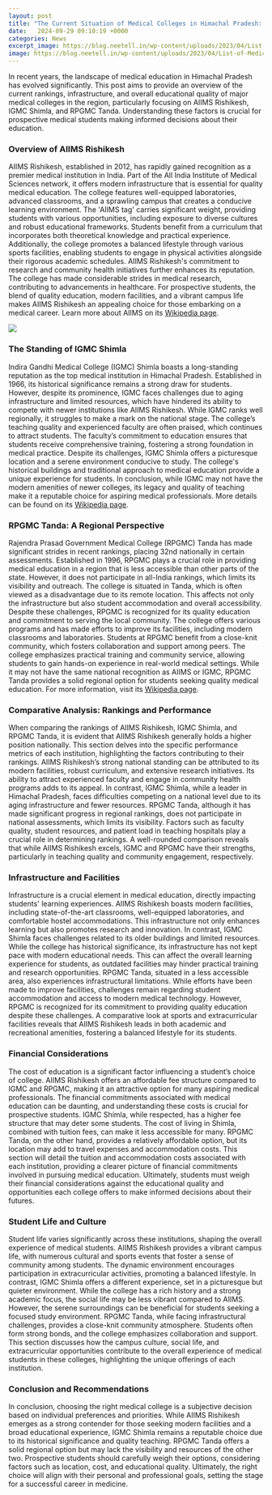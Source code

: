 ```yaml
---
layout: post
title: "The Current Situation of Medical Colleges in Himachal Pradesh: A Comparative Analysis"
date:   2024-09-29 09:10:19 +0000
categories: News
excerpt_image: https://blog.neetell.in/wp-content/uploads/2023/04/List-of-Medical-Colleges-in-Himachal-Pradesh-2023-24-Government-Private-MBBS-and-MD-MS-Colleges-1024x1024.jpeg
image: https://blog.neetell.in/wp-content/uploads/2023/04/List-of-Medical-Colleges-in-Himachal-Pradesh-2023-24-Government-Private-MBBS-and-MD-MS-Colleges-1024x1024.jpeg
---
```


In recent years, the landscape of medical education in Himachal Pradesh has evolved significantly. This post aims to provide an overview of the current rankings, infrastructure, and overall educational quality of major medical colleges in the region, particularly focusing on AIIMS Rishikesh, IGMC Shimla, and RPGMC Tanda. Understanding these factors is crucial for prospective medical students making informed decisions about their education.
### Overview of AIIMS Rishikesh
AIIMS Rishikesh, established in 2012, has rapidly gained recognition as a premier medical institution in India. Part of the All India Institute of Medical Sciences network, it offers modern infrastructure that is essential for quality medical education. The college features well-equipped laboratories, advanced classrooms, and a sprawling campus that creates a conducive learning environment. 
The 'AIIMS tag' carries significant weight, providing students with various opportunities, including exposure to diverse cultures and robust educational frameworks. Students benefit from a curriculum that incorporates both theoretical knowledge and practical experience. Additionally, the college promotes a balanced lifestyle through various sports facilities, enabling students to engage in physical activities alongside their rigorous academic schedules. 
AIIMS Rishikesh's commitment to research and community health initiatives further enhances its reputation. The college has made considerable strides in medical research, contributing to advancements in healthcare. For prospective students, the blend of quality education, modern facilities, and a vibrant campus life makes AIIMS Rishikesh an appealing choice for those embarking on a medical career. Learn more about AIIMS on its [Wikipedia page](https://fr.edu.vn/en/All_India_Institute_of_Medical_Sciences,_Rishikesh).

![](https://blog.neetell.in/wp-content/uploads/2023/04/List-of-Medical-Colleges-in-Himachal-Pradesh-2023-24-Government-Private-MBBS-and-MD-MS-Colleges-1024x1024.jpeg)
### The Standing of IGMC Shimla
Indira Gandhi Medical College (IGMC) Shimla boasts a long-standing reputation as the top medical institution in Himachal Pradesh. Established in 1966, its historical significance remains a strong draw for students. However, despite its prominence, IGMC faces challenges due to aging infrastructure and limited resources, which have hindered its ability to compete with newer institutions like AIIMS Rishikesh.
While IGMC ranks well regionally, it struggles to make a mark on the national stage. The college’s teaching quality and experienced faculty are often praised, which continues to attract students. The faculty’s commitment to education ensures that students receive comprehensive training, fostering a strong foundation in medical practice. 
Despite its challenges, IGMC Shimla offers a picturesque location and a serene environment conducive to study. The college's historical buildings and traditional approach to medical education provide a unique experience for students. In conclusion, while IGMC may not have the modern amenities of newer colleges, its legacy and quality of teaching make it a reputable choice for aspiring medical professionals. More details can be found on its [Wikipedia page](https://fr.edu.vn/en/Indira_Gandhi_Medical_College).
### RPGMC Tanda: A Regional Perspective
Rajendra Prasad Government Medical College (RPGMC) Tanda has made significant strides in recent rankings, placing 32nd nationally in certain assessments. Established in 1996, RPGMC plays a crucial role in providing medical education in a region that is less accessible than other parts of the state. However, it does not participate in all-India rankings, which limits its visibility and outreach.
The college is situated in Tanda, which is often viewed as a disadvantage due to its remote location. This affects not only the infrastructure but also student accommodation and overall accessibility. Despite these challenges, RPGMC is recognized for its quality education and commitment to serving the local community. The college offers various programs and has made efforts to improve its facilities, including modern classrooms and laboratories.
Students at RPGMC benefit from a close-knit community, which fosters collaboration and support among peers. The college emphasizes practical training and community service, allowing students to gain hands-on experience in real-world medical settings. While it may not have the same national recognition as AIIMS or IGMC, RPGMC Tanda provides a solid regional option for students seeking quality medical education. For more information, visit its [Wikipedia page](https://fr.edu.vn/en/Rajendra_Prasad_Government_Medical_College).
### Comparative Analysis: Rankings and Performance
When comparing the rankings of AIIMS Rishikesh, IGMC Shimla, and RPGMC Tanda, it is evident that AIIMS Rishikesh generally holds a higher position nationally. This section delves into the specific performance metrics of each institution, highlighting the factors contributing to their rankings.
AIIMS Rishikesh’s strong national standing can be attributed to its modern facilities, robust curriculum, and extensive research initiatives. Its ability to attract experienced faculty and engage in community health programs adds to its appeal. In contrast, IGMC Shimla, while a leader in Himachal Pradesh, faces difficulties competing on a national level due to its aging infrastructure and fewer resources. 
RPGMC Tanda, although it has made significant progress in regional rankings, does not participate in national assessments, which limits its visibility. Factors such as faculty quality, student resources, and patient load in teaching hospitals play a crucial role in determining rankings. A well-rounded comparison reveals that while AIIMS Rishikesh excels, IGMC and RPGMC have their strengths, particularly in teaching quality and community engagement, respectively.
### Infrastructure and Facilities
Infrastructure is a crucial element in medical education, directly impacting students' learning experiences. AIIMS Rishikesh boasts modern facilities, including state-of-the-art classrooms, well-equipped laboratories, and comfortable hostel accommodations. This infrastructure not only enhances learning but also promotes research and innovation.
In contrast, IGMC Shimla faces challenges related to its older buildings and limited resources. While the college has historical significance, its infrastructure has not kept pace with modern educational needs. This can affect the overall learning experience for students, as outdated facilities may hinder practical training and research opportunities.
RPGMC Tanda, situated in a less accessible area, also experiences infrastructural limitations. While efforts have been made to improve facilities, challenges remain regarding student accommodation and access to modern medical technology. However, RPGMC is recognized for its commitment to providing quality education despite these challenges. A comparative look at sports and extracurricular facilities reveals that AIIMS Rishikesh leads in both academic and recreational amenities, fostering a balanced lifestyle for its students.
### Financial Considerations
The cost of education is a significant factor influencing a student’s choice of college. AIIMS Rishikesh offers an affordable fee structure compared to IGMC and RPGMC, making it an attractive option for many aspiring medical professionals. The financial commitments associated with medical education can be daunting, and understanding these costs is crucial for prospective students.
IGMC Shimla, while respected, has a higher fee structure that may deter some students. The cost of living in Shimla, combined with tuition fees, can make it less accessible for many. RPGMC Tanda, on the other hand, provides a relatively affordable option, but its location may add to travel expenses and accommodation costs.
This section will detail the tuition and accommodation costs associated with each institution, providing a clearer picture of financial commitments involved in pursuing medical education. Ultimately, students must weigh their financial considerations against the educational quality and opportunities each college offers to make informed decisions about their futures.
### Student Life and Culture
Student life varies significantly across these institutions, shaping the overall experience of medical students. AIIMS Rishikesh provides a vibrant campus life, with numerous cultural and sports events that foster a sense of community among students. The dynamic environment encourages participation in extracurricular activities, promoting a balanced lifestyle.
In contrast, IGMC Shimla offers a different experience, set in a picturesque but quieter environment. While the college has a rich history and a strong academic focus, the social life may be less vibrant compared to AIIMS. However, the serene surroundings can be beneficial for students seeking a focused study environment.
RPGMC Tanda, while facing infrastructural challenges, provides a close-knit community atmosphere. Students often form strong bonds, and the college emphasizes collaboration and support. This section discusses how the campus culture, social life, and extracurricular opportunities contribute to the overall experience of medical students in these colleges, highlighting the unique offerings of each institution.
### Conclusion and Recommendations
In conclusion, choosing the right medical college is a subjective decision based on individual preferences and priorities. While AIIMS Rishikesh emerges as a strong contender for those seeking modern facilities and a broad educational experience, IGMC Shimla remains a reputable choice due to its historical significance and quality teaching.
RPGMC Tanda offers a solid regional option but may lack the visibility and resources of the other two. Prospective students should carefully weigh their options, considering factors such as location, cost, and educational quality. Ultimately, the right choice will align with their personal and professional goals, setting the stage for a successful career in medicine.